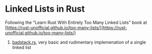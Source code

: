 # Linked Lists in Rust 
Following the "Learn Rust With Entirely Too Many Linked Lists" book at [https://rust-unofficial.github.io/too-many-lists/](https://rust-unofficial.github.io/too-many-lists/)

1. [badstack.rs](src/badstack.rs), very basic and rudimentary implemenation of a single linked list